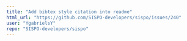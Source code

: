 ```yaml
---
title: "Add bibtex style citation into readme"
html_url: "https://github.com/SISPO-developers/sispo/issues/240"
user: "YgabrielsY"
repo: "SISPO-developers/sispo"
---
```


